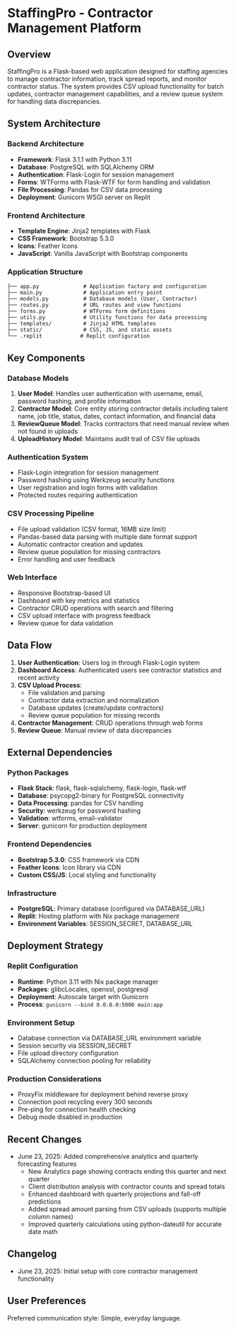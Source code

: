 # StaffingPro - Contractor Management Platform

## Overview

StaffingPro is a Flask-based web application designed for staffing agencies to manage contractor information, track spread reports, and monitor contractor status. The system provides CSV upload functionality for batch updates, contractor management capabilities, and a review queue system for handling data discrepancies.

## System Architecture

### Backend Architecture
- **Framework**: Flask 3.1.1 with Python 3.11
- **Database**: PostgreSQL with SQLAlchemy ORM
- **Authentication**: Flask-Login for session management
- **Forms**: WTForms with Flask-WTF for form handling and validation
- **File Processing**: Pandas for CSV data processing
- **Deployment**: Gunicorn WSGI server on Replit

### Frontend Architecture
- **Template Engine**: Jinja2 templates with Flask
- **CSS Framework**: Bootstrap 5.3.0
- **Icons**: Feather Icons
- **JavaScript**: Vanilla JavaScript with Bootstrap components

### Application Structure
```
├── app.py              # Application factory and configuration
├── main.py             # Application entry point
├── models.py           # Database models (User, Contractor)
├── routes.py           # URL routes and view functions
├── forms.py            # WTForms form definitions
├── utils.py            # Utility functions for data processing
├── templates/          # Jinja2 HTML templates
├── static/             # CSS, JS, and static assets
└── .replit            # Replit configuration
```

## Key Components

### Database Models
1. **User Model**: Handles user authentication with username, email, password hashing, and profile information
2. **Contractor Model**: Core entity storing contractor details including talent name, job title, status, dates, contact information, and financial data
3. **ReviewQueue Model**: Tracks contractors that need manual review when not found in uploads
4. **UploadHistory Model**: Maintains audit trail of CSV file uploads

### Authentication System
- Flask-Login integration for session management
- Password hashing using Werkzeug security functions
- User registration and login forms with validation
- Protected routes requiring authentication

### CSV Processing Pipeline
- File upload validation (CSV format, 16MB size limit)
- Pandas-based data parsing with multiple date format support
- Automatic contractor creation and updates
- Review queue population for missing contractors
- Error handling and user feedback

### Web Interface
- Responsive Bootstrap-based UI
- Dashboard with key metrics and statistics
- Contractor CRUD operations with search and filtering
- CSV upload interface with progress feedback
- Review queue for data validation

## Data Flow

1. **User Authentication**: Users log in through Flask-Login system
2. **Dashboard Access**: Authenticated users see contractor statistics and recent activity
3. **CSV Upload Process**:
   - File validation and parsing
   - Contractor data extraction and normalization
   - Database updates (create/update contractors)
   - Review queue population for missing records
4. **Contractor Management**: CRUD operations through web forms
5. **Review Queue**: Manual review of data discrepancies

## External Dependencies

### Python Packages
- **Flask Stack**: flask, flask-sqlalchemy, flask-login, flask-wtf
- **Database**: psycopg2-binary for PostgreSQL connectivity
- **Data Processing**: pandas for CSV handling
- **Security**: werkzeug for password hashing
- **Validation**: wtforms, email-validator
- **Server**: gunicorn for production deployment

### Frontend Dependencies
- **Bootstrap 5.3.0**: CSS framework via CDN
- **Feather Icons**: Icon library via CDN
- **Custom CSS/JS**: Local styling and functionality

### Infrastructure
- **PostgreSQL**: Primary database (configured via DATABASE_URL)
- **Replit**: Hosting platform with Nix package management
- **Environment Variables**: SESSION_SECRET, DATABASE_URL

## Deployment Strategy

### Replit Configuration
- **Runtime**: Python 3.11 with Nix package manager
- **Packages**: glibcLocales, openssl, postgresql
- **Deployment**: Autoscale target with Gunicorn
- **Process**: `gunicorn --bind 0.0.0.0:5000 main:app`

### Environment Setup
- Database connection via DATABASE_URL environment variable
- Session security via SESSION_SECRET
- File upload directory configuration
- SQLAlchemy connection pooling for reliability

### Production Considerations
- ProxyFix middleware for deployment behind reverse proxy
- Connection pool recycling every 300 seconds
- Pre-ping for connection health checking
- Debug mode disabled in production

## Recent Changes
- June 23, 2025: Added comprehensive analytics and quarterly forecasting features
  - New Analytics page showing contracts ending this quarter and next quarter
  - Client distribution analysis with contractor counts and spread totals
  - Enhanced dashboard with quarterly projections and fall-off predictions
  - Added spread amount parsing from CSV uploads (supports multiple column names)
  - Improved quarterly calculations using python-dateutil for accurate date math

## Changelog
- June 23, 2025: Initial setup with core contractor management functionality

## User Preferences

Preferred communication style: Simple, everyday language.